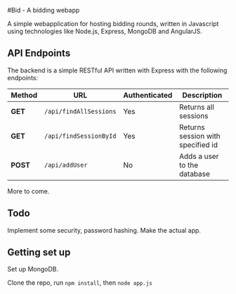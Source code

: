 #Bid - A bidding webapp

A simple webapplication for hosting bidding rounds, written in Javascript using technologies like
Node.js, Express, MongoDB and AngularJS.

## API Endpoints

The backend is a simple RESTful API written with Express with the following endpoints:

|Method     |URL                    |Authenticated      |Description            |
|-----------|-----------------------|-------------------|-----------------------|
|**GET**    |`/api/findAllSessions` |Yes                |Returns all sessions   |
|**GET**    |`/api/findSessionById` |Yes                |Returns session with specified id|
|**POST**   |`/api/addUser`         |No                 |Adds a user to the database|

More to come.

## Todo

Implement some security, password hashing. Make the actual app.

## Getting set up

Set up MongoDB.

Clone the repo, run `npm install`, then `node app.js`
